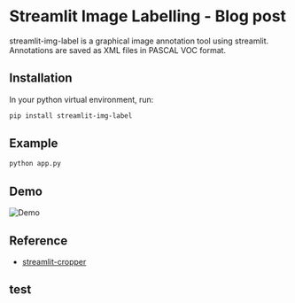 # Streamlit Image Labelling - Blog post

streamlit-img-label is a graphical image annotation tool using streamlit. Annotations are saved as XML files in PASCAL VOC format.

## Installation

In your python virtual environment, run:

```sh
pip install streamlit-img-label
```

## Example
```sh
python app.py
```

## Demo
![Demo](asset/st_img_label.gif)

## Reference

- [streamlit-cropper](https://github.com/turner-anderson/streamlit-cropper)


## test